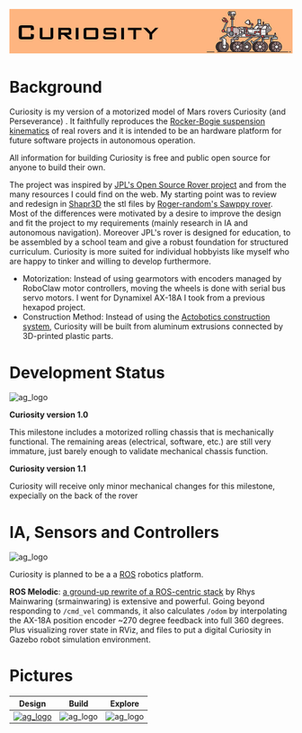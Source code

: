 ![Curiosity](/images/curiosity_logo.jpg)

# Background

Curiosity is my version of a motorized model of Mars rovers Curiosity (and Perseverance) . It faithfully reproduces
the [Rocker-Bogie suspension kinematics](https://en.wikipedia.org/wiki/Rocker-bogie) of real
rovers and it is intended to be an hardware platform for future software projects in autonomous
operation.

All information for building Curiosity is free and public open source for anyone to build their
own.

The project was inspired by [JPL's Open Source Rover project](https://opensourcerover.jpl.nasa.gov) and from the many resources I could find on the web. My starting point was to review and redesign in [Shapr3D](https://www.shapr3d.com) the stl files by [Roger-random's Sawppy rover](https://github.com/Roger-random/Sawppy_Rover/tree/main/STL). 
Most of the differences were motivated by a desire to improve the design and fit the project to my requirements (mainly research in IA and autonomous navigation). Moreover JPL's rover is designed for education, to be assembled by a school team and give a robust foundation for structured curriculum. Curiosity is more suited for individual hobbyists like myself who are happy to tinker and willing to develop furthermore.

* Motorization: Instead of using gearmotors with encoders managed by RoboClaw motor controllers, moving the wheels is done with serial bus servo motors. I went for Dynamixel AX-18A I took from a previous hexapod project. 
* Construction Method: Instead of using the [Actobotics construction system](https://www.servocity.com/actobotics), Curiosity will be built from aluminum extrusions connected by 3D-printed plastic parts.

# Development Status
<img src="https://github.com/andreagavazzi/Curiosity/blob/main/images/nasa_logo.jpg" alt="ag_logo" width="600"/>

**Curiosity version 1.0** 

This milestone includes a motorized rolling chassis that is mechanically functional.
The remaining areas (electrical, software, etc.) are still very immature, just barely enough to validate mechanical chassis function. 

**Curiosity version 1.1**

Curiosity will receive only minor mechanical changes for this milestone, expecially on the back of the rover

# IA, Sensors and Controllers
<img src="https://github.com/andreagavazzi/Curiosity/blob/main/images/ag_logo.jpg" alt="ag_logo" width="200"/>
  
Curiosity is planned to be a a [ROS](http://ros.org) robotics platform.

**ROS Melodic**: [a ground-up rewrite of a ROS-centric stack](https://github.com/srmainwaring/curio) by Rhys Mainwaring (srmainwaring) is extensive and powerful. Going beyond responding to `/cmd_vel` commands, it also calculates `/odom` by interpolating the AX-18A position encoder ~270 degree feedback into full 360 degrees. Plus visualizing rover state in RViz, and files to put a digital Curiosity in Gazebo robot simulation environment.

# Pictures

| Design  | Build  | Explore |
| ------------- | ------------- | ------------- |
| [<img src="https://github.com/andreagavazzi/Curiosity/blob/main/images/ico_astronomy.png" alt="ag_logo" width="80"/>](https://github.com/andreagavazzi/Curiosity/blob/main/images/build/build.md)  | <img src="https://github.com/andreagavazzi/Curiosity/blob/main/images/ico_mars-rover.png" alt="ag_logo" width="80"/>  | <img src="https://github.com/andreagavazzi/Curiosity/blob/main/images/ico_extraterrestrial.png" alt="ag_logo" width="80"/>  |



